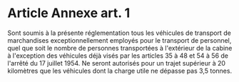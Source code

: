 # Article Annexe art. 1

Sont soumis à la présente réglementation tous les véhicules de transport de marchandises exceptionnellement employés pour le transport de personnel, quel que soit le nombre de personnes transportées à l'extérieur de la cabine à l'exception des véhicules déjà visés par les articles 35 à 48 et 54 à 56 de l'arrêté du 17 juillet 1954. Ne seront autorisés pour un trajet supérieur à 20 kilomètres que les véhicules dont la charge utile ne dépasse pas 3,5 tonnes.
